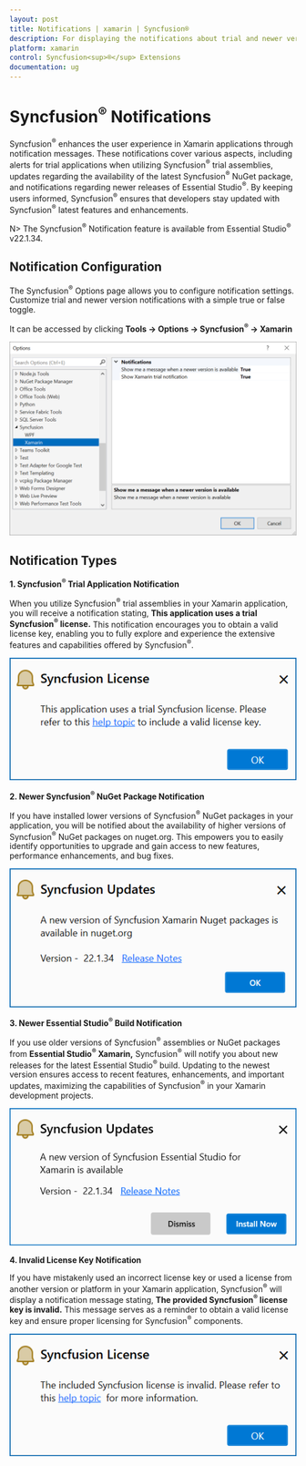 ```yaml
---
layout: post
title: Notifications | xamarin | Syncfusion®
description: For displaying the notifications about trial and newer version update information for Syncfusion® applications.
platform: xamarin
control: Syncfusion<sup>®</sup> Extensions
documentation: ug
---
```


# Syncfusion<sup>®</sup> Notifications

Syncfusion<sup>®</sup> enhances the user experience in Xamarin applications through notification messages. These notifications cover various aspects, including alerts for trial applications when utilizing Syncfusion<sup>®</sup> trial assemblies, updates regarding the availability of the latest Syncfusion<sup>®</sup> NuGet package, and notifications regarding newer releases of Essential Studio<sup>®</sup>. By keeping users informed, Syncfusion<sup>®</sup> ensures that developers stay updated with Syncfusion<sup>®</sup> latest features and enhancements.

N> The Syncfusion<sup>®</sup> Notification feature is available from Essential Studio<sup>®</sup> v22.1.34.

## Notification Configuration

The Syncfusion<sup>®</sup> Options page allows you to configure notification settings. Customize trial and newer version notifications with a simple true or false toggle.

It can be accessed by clicking **Tools -> Options -> Syncfusion<sup>®</sup> -> Xamarin**

   ![Option Page](Notification_images/xamarin-optionPage.png)

## Notification Types

**1. Syncfusion<sup>®</sup> Trial Application Notification**

When you utilize Syncfusion<sup>®</sup> trial assemblies in your Xamarin application, you will receive a notification stating, **This application uses a trial Syncfusion<sup>®</sup> license.** This notification encourages you to obtain a valid license key, enabling you to fully explore and experience the extensive features and capabilities offered by Syncfusion<sup>®</sup>.

   ![Trial Notification](Notification_images/xamarin-trial.png)

**2. Newer Syncfusion<sup>®</sup> NuGet Package Notification**

If you have installed lower versions of Syncfusion<sup>®</sup> NuGet packages in your application, you will be notified about the availability of higher versions of Syncfusion<sup>®</sup> NuGet packages on nuget.org. This empowers you to easily identify opportunities to upgrade and gain access to new features, performance enhancements, and bug fixes.

   ![NuGet Notification](Notification_images/xamarin-nuget.png)

**3. Newer Essential Studio<sup>®</sup> Build Notification**

If you use older versions of Syncfusion<sup>®</sup> assemblies or NuGet packages from **Essential Studio<sup>®</sup> Xamarin,** Syncfusion<sup>®</sup> will notify you about new releases for the latest Essential Studio<sup>®</sup> build. Updating to the newest version ensures access to recent features, enhancements, and important updates, maximizing the capabilities of Syncfusion<sup>®</sup> in your Xamarin development projects.

   ![Build Notification](Notification_images/xamarin-build.png)

**4. Invalid License Key Notification**

If you have mistakenly used an incorrect license key or used a license from another version or platform in your Xamarin application, Syncfusion<sup>®</sup> will display a notification message stating, **The provided Syncfusion<sup>®</sup> license key is invalid.** This message serves as a reminder to obtain a valid license key and ensure proper licensing for Syncfusion<sup>®</sup> components.

   ![Invalid Notification](Notification_images/xamarin-invalid.png)

  


